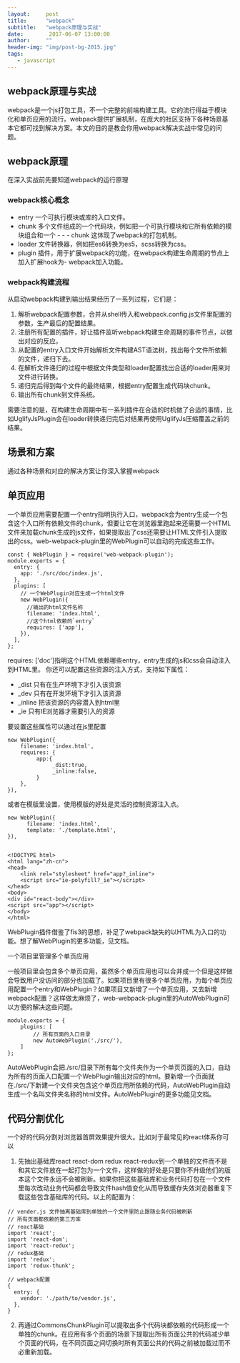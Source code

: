 ```yaml
---
layout:     post
title:      "webpack"
subtitle:   "webpack原理与实战"
date:        2017-06-07 13:00:00
author:     ""
header-img: "img/post-bg-2015.jpg"
tags:
   - javascript
---
```



## webpack原理与实战

webpack是一个js打包工具，不一个完整的前端构建工具。它的流行得益于模块化和单页应用的流行。webpack提供扩展机制，在庞大的社区支持下各种场景基本它都可找到解决方案。本文的目的是教会你用webpack解决实战中常见的问题。

## webpack原理

在深入实战前先要知道webpack的运行原理

### webpack核心概念

- entry 一个可执行模块或库的入口文件。
- chunk 多个文件组成的一个代码块，例如把一个可执行模块和它所有依赖的模块组合和一个 - - - chunk 这体现了webpack的打包机制。
- loader 文件转换器，例如把es6转换为es5，scss转换为css。
- plugin 插件，用于扩展webpack的功能，在webpack构建生命周期的节点上加入扩展hook为- webpack加入功能。



### webpack构建流程

从启动webpack构建到输出结果经历了一系列过程，它们是：

1. 解析webpack配置参数，合并从shell传入和webpack.config.js文件里配置的参数，生产最后的配置结果。
2. 注册所有配置的插件，好让插件监听webpack构建生命周期的事件节点，以做出对应的反应。
3. 从配置的entry入口文件开始解析文件构建AST语法树，找出每个文件所依赖的文件，递归下去。
4. 在解析文件递归的过程中根据文件类型和loader配置找出合适的loader用来对文件进行转换。
5. 递归完后得到每个文件的最终结果，根据entry配置生成代码块chunk。
6. 输出所有chunk到文件系统。

需要注意的是，在构建生命周期中有一系列插件在合适的时机做了合适的事情，比如UglifyJsPlugin会在loader转换递归完后对结果再使用UglifyJs压缩覆盖之前的结果。

## 场景和方案

通过各种场景和对应的解决方案让你深入掌握webpack


## 单页应用

一个单页应用需要配置一个entry指明执行入口，webpack会为entry生成一个包含这个入口所有依赖文件的chunk，但要让它在浏览器里跑起来还需要一个HTML文件来加载chunk生成的js文件，如果提取出了css还需要让HTML文件引入提取出的css。web-webpack-plugin里的WebPlugin可以自动的完成这些工作。

```
const { WebPlugin } = require('web-webpack-plugin');
module.exports = {
  entry: {
    app: './src/doc/index.js',
  },
  plugins: [
    // 一个WebPlugin对应生成一个html文件
    new WebPlugin({
      //输出的html文件名称
      filename: 'index.html',
      //这个html依赖的`entry`
      requires: ['app'],
    }),
  ],
};
```
requires: ['doc']指明这个HTML依赖哪些entry，entry生成的js和css会自动注入到HTML里。
你还可以配置这些资源的注入方式，支持如下属性：


- _dist 只有在生产环境下才引入该资源
- _dev 只有在开发环境下才引入该资源
- _inline 把该资源的内容潜入到html里
- _ie 只有IE浏览器才需要引入的资源

要设置这些属性可以通过在js里配置

```
new WebPlugin({
    filename: 'index.html',
    requires: {
         app:{
              _dist:true,
              _inline:false,
         }
    },
}),
```
或者在模版里设置，使用模版的好处是灵活的控制资源注入点。

```
new WebPlugin({
      filename: 'index.html',
      template: './template.html',
}),


<!DOCTYPE html>
<html lang="zh-cn">
<head>
    <link rel="stylesheet" href="app?_inline">
    <script src="ie-polyfill?_ie"></script>
</head>
<body>
<div id="react-body"></div>
<script src="app"></script>
</body>
</html>
```

WebPlugin插件借鉴了fis3的思想，补足了webpack缺失的以HTML为入口的功能。想了解WebPlugin的更多功能，见文档。


一个项目里管理多个单页应用

一般项目里会包含多个单页应用，虽然多个单页应用也可以合并成一个但是这样做会导致用户没访问的部分也加载了。如果项目里有很多个单页应用，为每个单页应用配置一个entry和WebPlugin？如果项目又新增了一个单页应用，又去新增webpack配置？这样做太麻烦了，web-webpack-plugin里的AutoWebPlugin可以方便的解决这些问题。

```
module.exports = {
    plugins: [
        // 所有页面的入口目录
        new AutoWebPlugin('./src/'),
    ]
};
```

AutoWebPlugin会把./src/目录下所有每个文件夹作为一个单页页面的入口，自动为所有的页面入口配置一个WebPlugin输出对应的html。要新增一个页面就在./src/下新建一个文件夹包含这个单页应用所依赖的代码，AutoWebPlugin自动生成一个名叫文件夹名称的html文件。AutoWebPlugin的更多功能见文档。

## 代码分割优化

一个好的代码分割对浏览器首屏效果提升很大。比如对于最常见的react体系你可以

1. 先抽出基础库react react-dom redux react-redux到一个单独的文件而不是和其它文件放在一起打包为一个文件，这样做的好处是只要你不升级他们的版本这个文件永远不会被刷新。如果你把这些基础库和业务代码打包在一个文件里每次改动业务代码都会导致文件hash值变化从而导致缓存失效浏览器重复下载这些包含基础库的代码。以上的配置为：

```
// vender.js 文件抽离基础库到单独的一个文件里防止跟随业务代码被刷新
// 所有页面都依赖的第三方库
// react基础
import 'react';
import 'react-dom';
import 'react-redux';
// redux基础
import 'redux';
import 'redux-thunk';
```

```
// webpack配置
{
  entry: {
    vendor: './path/to/vendor.js',
  },
}

```

2. 再通过CommonsChunkPlugin可以提取出多个代码块都依赖的代码形成一个单独的chunk。在应用有多个页面的场景下提取出所有页面公共的代码减少单个页面的代码，在不同页面之间切换时所有页面公共的代码之前被加载过而不必重新加载。


